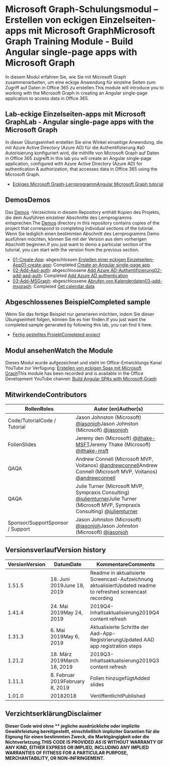 # <a name="microsoft-graph-training-module---build-angular-single-page-apps-with-microsoft-graph"></a><span data-ttu-id="3bb67-101">Microsoft Graph-Schulungsmodul – Erstellen von eckigen Einzelseiten-apps mit Microsoft Graph</span><span class="sxs-lookup"><span data-stu-id="3bb67-101">Microsoft Graph Training Module - Build Angular single-page apps with Microsoft Graph</span></span>

<span data-ttu-id="3bb67-102">In diesem Modul erfahren Sie, wie Sie mit Microsoft Graph zusammenarbeiten, um eine eckige Anwendung für einzelne Seiten zum Zugriff auf Daten in Office 365 zu erstellen.</span><span class="sxs-lookup"><span data-stu-id="3bb67-102">This module will introduce you to working with the Microsoft Graph in creating an Angular single-page application to access data in Office 365.</span></span>

## <a name="lab---angular-single-page-apps-with-the-microsoft-graph"></a><span data-ttu-id="3bb67-103">Lab-eckige Einzelseiten-apps mit Microsoft Graph</span><span class="sxs-lookup"><span data-stu-id="3bb67-103">Lab - Angular single-page apps with the Microsoft Graph</span></span>

<span data-ttu-id="3bb67-104">In dieser Übungseinheit erstellen Sie eine Winkel einseitige Anwendung, die mit Azure Active Directory (Azure AD) für die Authentifizierung #a0 Autorisierung konfiguriert wird, die mithilfe von Microsoft Graph auf Daten in Office 365 zugreift.</span><span class="sxs-lookup"><span data-stu-id="3bb67-104">In this lab you will create an Angular single-page application, configured with Azure Active Directory (Azure AD) for authentication & authorization, that accesses data in Office 365 using the Microsoft Graph.</span></span>

- [<span data-ttu-id="3bb67-105">Eckiges Microsoft Graph-Lernprogramm</span><span class="sxs-lookup"><span data-stu-id="3bb67-105">Angular Microsoft Graph tutorial</span></span>](https://docs.microsoft.com/graph/tutorials/angular)

## <a name="demos"></a><span data-ttu-id="3bb67-106">Demos</span><span class="sxs-lookup"><span data-stu-id="3bb67-106">Demos</span></span>

<span data-ttu-id="3bb67-107">Das [Demos](demos) -Verzeichnis in diesem Repository enthält Kopien des Projekts, die dem Ausführen einzelner Abschnitte des Lernprogramms entsprechen.</span><span class="sxs-lookup"><span data-stu-id="3bb67-107">The [Demos](demos) directory in this repository contains copies of the project that correspond to completing individual sections of the tutorial.</span></span> <span data-ttu-id="3bb67-108">Wenn Sie lediglich einen bestimmten Abschnitt des Lernprogramms Demo ausführen möchten, können Sie mit der Version aus dem vorherigen Abschnitt beginnen.</span><span class="sxs-lookup"><span data-stu-id="3bb67-108">If you just want to demo a particular section of the tutorial, you can start with the version from the previous section.</span></span>

- <span data-ttu-id="3bb67-109">[01-Create-App](demos/01-create-app): abgeschlossen [Erstellen einer eckigen Einzelseiten-App](https://docs.microsoft.com/graph/tutorials/angular?tutorial-step=1)</span><span class="sxs-lookup"><span data-stu-id="3bb67-109">[01-create-app](demos/01-create-app): Completed [Create an Angular single-page app](https://docs.microsoft.com/graph/tutorials/angular?tutorial-step=1)</span></span>
- <span data-ttu-id="3bb67-110">[02-Add-Aad-auth](demos/02-add-aad-auth): abgeschlossene [Add Azure AD-Authentifizierung](https://docs.microsoft.com/graph/tutorials/angular?tutorial-step=3)</span><span class="sxs-lookup"><span data-stu-id="3bb67-110">[02-add-aad-auth](demos/02-add-aad-auth): Completed [Add Azure AD authentication](https://docs.microsoft.com/graph/tutorials/angular?tutorial-step=3)</span></span>
- <span data-ttu-id="3bb67-111">[03-Add-MSGraph](demos/03-add-msgraph): abgeschlossene [Abrufen von Kalenderdaten](https://docs.microsoft.com/graph/tutorials/angular?tutorial-step=4)</span><span class="sxs-lookup"><span data-stu-id="3bb67-111">[03-add-msgraph](demos/03-add-msgraph): Completed [Get calendar data](https://docs.microsoft.com/graph/tutorials/angular?tutorial-step=4)</span></span>

## <a name="completed-sample"></a><span data-ttu-id="3bb67-112">Abgeschlossenes Beispiel</span><span class="sxs-lookup"><span data-stu-id="3bb67-112">Completed sample</span></span>

<span data-ttu-id="3bb67-113">Wenn Sie das fertige Beispiel nur generieren möchten, indem Sie dieser Übungseinheit folgen, können Sie es hier finden.</span><span class="sxs-lookup"><span data-stu-id="3bb67-113">If you just want the completed sample generated by following this lab, you can find it here.</span></span>

- [<span data-ttu-id="3bb67-114">Fertig gestelltes Projekt</span><span class="sxs-lookup"><span data-stu-id="3bb67-114">Completed project</span></span>](demos/03-add-msgraph)

## <a name="watch-the-module"></a><span data-ttu-id="3bb67-115">Modul ansehen</span><span class="sxs-lookup"><span data-stu-id="3bb67-115">Watch the Module</span></span>

<span data-ttu-id="3bb67-116">Dieses Modul wurde aufgezeichnet und steht im Office-Entwicklungs Kanal YouTube zur Verfügung: [Erstellen von eckigen Spas mit Microsoft Graph](https://youtu.be/KUPRTTOUzz8)</span><span class="sxs-lookup"><span data-stu-id="3bb67-116">This module has been recorded and is available in the Office Development YouTube channel: [Build Angular SPAs with Microsoft Graph](https://youtu.be/KUPRTTOUzz8)</span></span>

## <a name="contributors"></a><span data-ttu-id="3bb67-117">Mitwirkende</span><span class="sxs-lookup"><span data-stu-id="3bb67-117">Contributors</span></span>

|       <span data-ttu-id="3bb67-118">Rollen</span><span class="sxs-lookup"><span data-stu-id="3bb67-118">Roles</span></span>       |                                           <span data-ttu-id="3bb67-119">Autor (en)</span><span class="sxs-lookup"><span data-stu-id="3bb67-119">Author(s)</span></span>                                           |
| ----------------- | --------------------------------------------------------------------------------------------- |
| <span data-ttu-id="3bb67-120">Code/Tutorial</span><span class="sxs-lookup"><span data-stu-id="3bb67-120">Code / Tutorial</span></span>   | <span data-ttu-id="3bb67-121">Jason Johnston (Microsoft) [@jasonjoh](//github.com/jasonjoh)</span><span class="sxs-lookup"><span data-stu-id="3bb67-121">Jason Johnston (Microsoft) [@jasonjoh](//github.com/jasonjoh)</span></span>                                 |
| <span data-ttu-id="3bb67-122">Folien</span><span class="sxs-lookup"><span data-stu-id="3bb67-122">Slides</span></span>            | <span data-ttu-id="3bb67-123">Jeremy den (Microsoft) [@jthake-MSFT](//github.com/jthake-msft)</span><span class="sxs-lookup"><span data-stu-id="3bb67-123">Jeremy Thake (Microsoft) [@jthake-msft](//github.com/jthake-msft)</span></span>                             |
| <span data-ttu-id="3bb67-124">QA</span><span class="sxs-lookup"><span data-stu-id="3bb67-124">QA</span></span>                | <span data-ttu-id="3bb67-125">Andrew Connell (Microsoft MVP, Voitanos) [@andrewconnell](//github.com/andrewconnell)</span><span class="sxs-lookup"><span data-stu-id="3bb67-125">Andrew Connell (Microsoft MVP, Voitanos) [@andrewconnell](//github.com/andrewconnell)</span></span>         |
| <span data-ttu-id="3bb67-126">QA</span><span class="sxs-lookup"><span data-stu-id="3bb67-126">QA</span></span>                | <span data-ttu-id="3bb67-127">Julie Turner (Microsoft MVP, Sympraxis Consulting) [@juliemturner](//github.com/juliemturner)</span><span class="sxs-lookup"><span data-stu-id="3bb67-127">Julie Turner (Microsoft MVP, Sympraxis Consulting) [@juliemturner](//github.com/juliemturner)</span></span> |
| <span data-ttu-id="3bb67-128">Sponsor/Support</span><span class="sxs-lookup"><span data-stu-id="3bb67-128">Sponsor / Support</span></span> | <span data-ttu-id="3bb67-129">Jason Johnston (Microsoft) [@jasonjoh](//github.com/jasonjoh)</span><span class="sxs-lookup"><span data-stu-id="3bb67-129">Jason Johnston (Microsoft) [@jasonjoh](//github.com/jasonjoh)</span></span>                                 |

## <a name="version-history"></a><span data-ttu-id="3bb67-130">Versionsverlauf</span><span class="sxs-lookup"><span data-stu-id="3bb67-130">Version history</span></span>

| <span data-ttu-id="3bb67-131">Version</span><span class="sxs-lookup"><span data-stu-id="3bb67-131">Version</span></span> |       <span data-ttu-id="3bb67-132">Datum</span><span class="sxs-lookup"><span data-stu-id="3bb67-132">Date</span></span>       |                     <span data-ttu-id="3bb67-133">Kommentare</span><span class="sxs-lookup"><span data-stu-id="3bb67-133">Comments</span></span>                     |
| ------- | ---------------- | ------------------------------------------------ |
| <span data-ttu-id="3bb67-134">1.5</span><span class="sxs-lookup"><span data-stu-id="3bb67-134">1.5</span></span>     | <span data-ttu-id="3bb67-135">18. Juni 2019</span><span class="sxs-lookup"><span data-stu-id="3bb67-135">June 18, 2019</span></span>    | <span data-ttu-id="3bb67-136">Readme in aktualisierte Screencast-Aufzeichnung aktualisiert</span><span class="sxs-lookup"><span data-stu-id="3bb67-136">Updated readme to refreshed screencast recording</span></span> |
| <span data-ttu-id="3bb67-137">1.4</span><span class="sxs-lookup"><span data-stu-id="3bb67-137">1.4</span></span>     | <span data-ttu-id="3bb67-138">24. Mai 2019</span><span class="sxs-lookup"><span data-stu-id="3bb67-138">May 24, 2019</span></span>     | <span data-ttu-id="3bb67-139">2019Q4-Inhaltsaktualisierung</span><span class="sxs-lookup"><span data-stu-id="3bb67-139">2019Q4 content refresh</span></span>                           |
| <span data-ttu-id="3bb67-140">1.3</span><span class="sxs-lookup"><span data-stu-id="3bb67-140">1.3</span></span>     | <span data-ttu-id="3bb67-141">6. Mai 2019</span><span class="sxs-lookup"><span data-stu-id="3bb67-141">May 6, 2019</span></span>      | <span data-ttu-id="3bb67-142">Aktualisierte Schritte der Aad-App-Registrierung</span><span class="sxs-lookup"><span data-stu-id="3bb67-142">Updated AAD app registration steps</span></span>               |
| <span data-ttu-id="3bb67-143">1.2</span><span class="sxs-lookup"><span data-stu-id="3bb67-143">1.2</span></span>     | <span data-ttu-id="3bb67-144">18. März 2019</span><span class="sxs-lookup"><span data-stu-id="3bb67-144">March 18, 2019</span></span>   | <span data-ttu-id="3bb67-145">2019Q3-Inhaltsaktualisierung</span><span class="sxs-lookup"><span data-stu-id="3bb67-145">2019Q3 content refresh</span></span>                           |
| <span data-ttu-id="3bb67-146">1.1</span><span class="sxs-lookup"><span data-stu-id="3bb67-146">1.1</span></span>     | <span data-ttu-id="3bb67-147">8. Februar 2019</span><span class="sxs-lookup"><span data-stu-id="3bb67-147">February 8, 2019</span></span> | <span data-ttu-id="3bb67-148">Folien hinzugefügt</span><span class="sxs-lookup"><span data-stu-id="3bb67-148">Added slides</span></span>                                     |
| <span data-ttu-id="3bb67-149">1.0</span><span class="sxs-lookup"><span data-stu-id="3bb67-149">1.0</span></span>     | <span data-ttu-id="3bb67-150">2018</span><span class="sxs-lookup"><span data-stu-id="3bb67-150">2018</span></span>             | <span data-ttu-id="3bb67-151">Veröffentlicht</span><span class="sxs-lookup"><span data-stu-id="3bb67-151">Published</span></span>                                        |

## <a name="disclaimer"></a><span data-ttu-id="3bb67-152">Verzichtserklärung</span><span class="sxs-lookup"><span data-stu-id="3bb67-152">Disclaimer</span></span>

<span data-ttu-id="3bb67-153">**Dieser Code wird ohne \*\* jegliche ausdrückliche oder implizite Gewährleistung bereitgestellt, einschließlich impliziter Garantien für die Eignung für einen bestimmten Zweck, die Marktgängigkeit oder die Nichtverletzung.**</span><span class="sxs-lookup"><span data-stu-id="3bb67-153">**THIS CODE IS PROVIDED *AS IS* WITHOUT WARRANTY OF ANY KIND, EITHER EXPRESS OR IMPLIED, INCLUDING ANY IMPLIED WARRANTIES OF FITNESS FOR A PARTICULAR PURPOSE, MERCHANTABILITY, OR NON-INFRINGEMENT.**</span></span>
